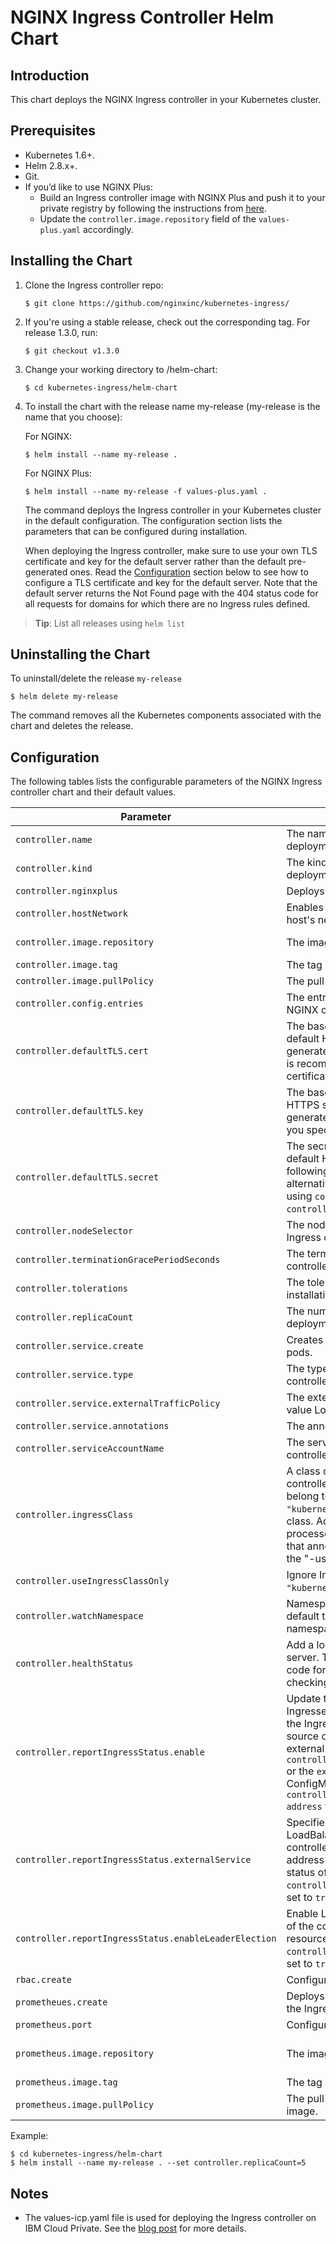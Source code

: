 # NGINX Ingress Controller Helm Chart

## Introduction

This chart deploys the NGINX Ingress controller in your Kubernetes cluster.

## Prerequisites

  - Kubernetes 1.6+.
  - Helm 2.8.x+.
  - Git.
  - If you’d like to use NGINX Plus:
    - Build an Ingress controller image with NGINX Plus and push it to your private registry by following the instructions from [here](../nginx-controller/README.md).
    - Update the `controller.image.repository` field of the `values-plus.yaml` accordingly.

## Installing the Chart

1. Clone the Ingress controller repo:
    ```
    $ git clone https://github.com/nginxinc/kubernetes-ingress/
    ```
1.  If you're using a stable release, check out the corresponding tag. For release 1.3.0, run:
    ```
    $ git checkout v1.3.0
    ```
2. Change your working directory to /helm-chart:
    ```
    $ cd kubernetes-ingress/helm-chart
    ```
3. To install the chart with the release name my-release (my-release is the name that you choose):

    For NGINX:
    ```
    $ helm install --name my-release .
    ```

    For NGINX Plus:
    ```
    $ helm install --name my-release -f values-plus.yaml .
    ```

    The command deploys the Ingress controller in your Kubernetes cluster in the default configuration. The configuration section lists the parameters that can be configured during installation.

    When deploying the Ingress controller, make sure to use your own TLS certificate and key for the default server rather than the default pre-generated ones. Read the [Configuration](#Configuration) section below to see how to configure a TLS certificate and key for the default server. Note that the default server returns the Not Found page with the 404 status code for all requests for domains for which there are no Ingress rules defined.

> **Tip**: List all releases using `helm list`

## Uninstalling the Chart

To uninstall/delete the release `my-release`

```console
$ helm delete my-release
```

The command removes all the Kubernetes components associated with the chart and deletes the release.

## Configuration

The following tables lists the configurable parameters of the NGINX Ingress controller chart and their default values.

Parameter | Description | Default
--- | --- | ---
`controller.name` | The name of the Ingress controller daemon set or deployment. | nginx-ingress
`controller.kind` | The kind of the Ingress controller installation - deployment or daemonset. | deployment
`controller.nginxplus` | Deploys the Ingress controller for NGINX Plus. | false
`controller.hostNetwork` | Enables the Ingress controller pods to use the host's network namespace. | false
`controller.image.repository` | The image repository of the Ingress controller. | nginx/nginx-ingress
`controller.image.tag` | The tag of the Ingress controller image. | edge
`controller.image.pullPolicy` | The pull policy for the Ingress controller image. | IfNotPresent
`controller.config.entries` | The entries of the ConfigMap for customizing NGINX configuration. | { }
`controller.defaultTLS.cert` | The base64-encoded TLS certificate for the default HTTPS server. If not specified, a pre-generated self-signed certificate is used. **Note:** It is recommended that you specify your own certificate. | A pre-generated self-signed certificate.
`controller.defaultTLS.key` | The base64-encoded TLS key for the default HTTPS server. **Note:** If not specified, a pre-generated key is used. It is recommended that you specify your own key. | A pre-generated key.
`controller.defaultTLS.secret` | The secret with a TLS certificate and key for the default HTTPS server. The value must follow the following format: `<namespace>/<name>`. Used as an alternative to specifiying a certifcate and key using `controller.defaultTLS.cert` and `controller.defaultTLS.key` parameters. | None
`controller.nodeSelector` | The node selector for pod assignment for the Ingress controller pods. | { }
`controller.terminationGracePeriodSeconds` | The termination grace period of the Ingress controller pod. | 30
`controller.tolerations` | The tolerations required for the IBM Cloud Private installation. | None
`controller.replicaCount` | The number of replicas of the Ingress controller deployment. | 1
`controller.service.create` | Creates a service to expose the Ingress controller pods. | true
`controller.service.type` | The type of service to create for the Ingress controller. | LoadBalancer
`controller.service.externalTrafficPolicy` | The externalTrafficPolicy of the service. The value Local preserves the client source IP. | Local
`controller.service.annotations` | The annotations of the Ingress controller service. | { }
`controller.serviceAccountName` | The serviceAccountName of the Ingress controller pods. Used for RBAC. | nginx-ingress
`controller.ingressClass` | A class of the Ingress controller. The Ingress controller only processes Ingress resources that belong to its class - i.e. have the annotation `"kubernetes.io/ingress.class"` equal to the class. Additionally, the Ingress controller processes Ingress resources that do not have that annotation which can be disabled by setting the "-use-ingress-class-only" flag. | nginx
`controller.useIngressClassOnly` | Ignore Ingress resources without the `"kubernetes.io/ingress.class"` annotation. | false
`controller.watchNamespace` | Namespace to watch for Ingress resources. By default the Ingress controller watches all namespaces. | ""
`controller.healthStatus` | Add a location "/nginx-health" to the default server. The location responds with the 200 status code for any request. Useful for external health-checking of the Ingress controller. | false
`controller.reportIngressStatus.enable` | Update the address field in the status of Ingresses resources with an external address of the Ingress controller. You must also specify the source of the external address either through an external service via `controller.reportIngressStatus.externalService` or the `external-status-address` entry in the ConfigMap via `controller.config.entries`. **Note:** `controller.config.entries.external-status-address` takes precedence if both are set. | true
`controller.reportIngressStatus.externalService` | Specifies the name of the service with the type LoadBalancer through which the Ingress controller is exposed externally. The external address of the service is used when reporting the status of Ingress resources. `controller.reportIngressStatus.enable` must be set to `true`. | nginx-ingress
`controller.reportIngressStatus.enableLeaderElection` | Enable Leader election to avoid multiple replicas of the controller reporting the status of Ingress resources. `controller.reportIngressStatus.enable` must be set to `true`. | true
`rbac.create` | Configures RBAC. | true
`prometheues.create` | Deploys a Prometheus exporter container within the Ingress controller pod. | false
`prometheus.port` | Configures the port to scrape the metrics. | 9113
`prometheus.image.repository` | The image repository of the Prometheus exporter. | nginx/nginx-prometheus-exporter
`prometheus.image.tag` | The tag of the Prometheus exporter image. | 0.1.0
`prometheus.image.pullPolicy` | The pull policy for the Prometheus exporter image. | IfNotPresent

Example:
```
$ cd kubernetes-ingress/helm-chart
$ helm install --name my-release . --set controller.replicaCount=5
```

## Notes
* The values-icp.yaml file is used for deploying the Ingress controller on IBM Cloud Private. See the [blog post](https://www.nginx.com/blog/nginx-ingress-controller-ibm-cloud-private/) for more details.
